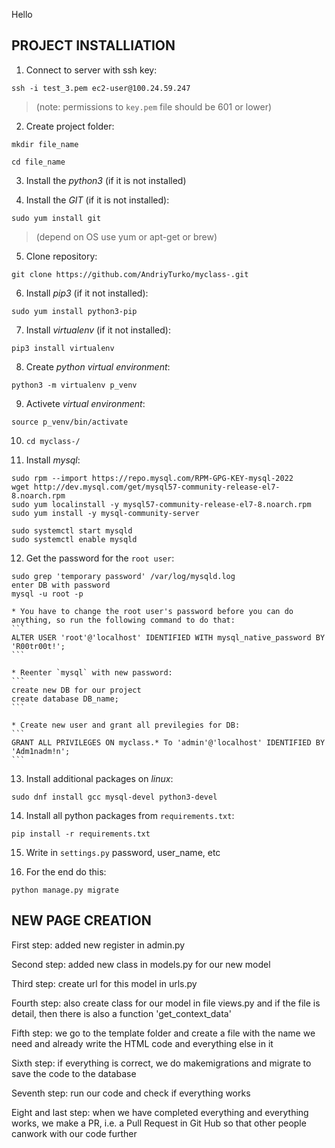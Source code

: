 Hello
## PROJECT INSTALLIATION

1. Connect to server with ssh key:
```
ssh -i test_3.pem ec2-user@100.24.59.247
```
> (note: permissions to `key.pem` file should be 601 or lower)

2. Create project folder:
```
mkdir file_name
```
```
cd file_name
```

3. Install the _python3_ (if it is not installed)

4. Install the _GIT_ (if it is not installed):
```
sudo yum install git
```
> (depend on OS use yum or apt-get or brew)

5. Clone repository:
```
git clone https://github.com/AndriyTurko/myclass-.git
```

6. Install _pip3_ (if it not installed):
```
sudo yum install python3-pip
```

7. Install _virtualenv_ (if it not installed):
```
pip3 install virtualenv
```

8. Create _python virtual environment_:
```
python3 -m virtualenv p_venv
```

9. Activete _virtual environment_:
``` 
source p_venv/bin/activate
```

10. `cd myclass-/`

11. Install _mysql_:
```
sudo rpm --import https://repo.mysql.com/RPM-GPG-KEY-mysql-2022
wget http://dev.mysql.com/get/mysql57-community-release-el7-8.noarch.rpm
sudo yum localinstall -y mysql57-community-release-el7-8.noarch.rpm
sudo yum install -y mysql-community-server
```
```
sudo systemctl start mysqld 
sudo systemctl enable mysqld 
```

12. Get the password for the `root user`:
```
sudo grep 'temporary password' /var/log/mysqld.log
enter DB with password
mysql -u root -p
```

	* You have to change the root user's password before you can do anything, so run the following command to do that:
	```
	ALTER USER 'root'@'localhost' IDENTIFIED WITH mysql_native_password BY 'R00tr00t!';
	```

	* Reenter `mysql` with new password:
	```
	create new DB for our project
	create database DB_name;
	```

	* Create new user and grant all previlegies for DB:
	```
	GRANT ALL PRIVILEGES ON myclass.* To 'admin'@'localhost' IDENTIFIED BY 'Adm1nadm!n';
	```

13. Install additional packages on _linux_:
```
sudo dnf install gcc mysql-devel python3-devel
```

14. Install all python packages from `requirements.txt`:
```
pip install -r requirements.txt
```

15. Write in `settings.py` password, user_name, etc 

16. For the end do this:
```
python manage.py migrate
```
## NEW PAGE CREATION

First step:
added new register in admin.py


Second step:
added new class in models.py for our new model

Third step:
create url for this model in urls.py

Fourth step:
also create class for our model in file views.py and if the file is detail, then there is also a function 'get_context_data'

Fifth step:
we go to the template folder and create a file with the name we need and already write the HTML code and everything else in it

Sixth step:
if everything is correct, we do makemigrations and migrate to save the code to the database

Seventh step:
run our code and check if everything works

Eight and last step:
when we have completed everything and everything works, we make a PR, i.e. a Pull Request in Git Hub so that other people canwork with our code further




